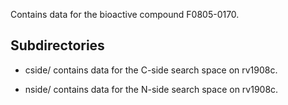 Contains data for the bioactive compound F0805-0170.

## Subdirectories

- cside/ contains data for the C-side search space on rv1908c.

- nside/ contains data for the N-side search space on rv1908c.

